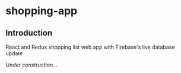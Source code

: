 # shopping-app

<h2>Introduction</h2>

React and Redux shopping list web app with Firebase's live database update 

<em>Under construction...</em>
